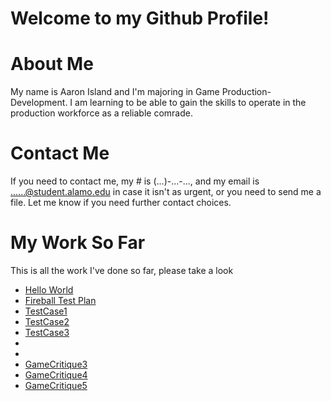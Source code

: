 # Welcome to my Github Profile!

# About Me
My name is Aaron Island and I'm majoring in Game Production-Development. I am learning to be able to gain the skills to operate in the production workforce as a reliable comrade.

# Contact Me
If you need to contact me, my # is (...)-...-..., and my email is ......@student.alamo.edu in case it isn't as urgent, or you need to send me a file. Let me know if you need further contact choices.

# My Work So Far
This is all the work I've done so far, please take a look 
* [Hello World](https://aisland2.github.io/hello-world/)
* [Fireball Test Plan](FireballTP.md)
* [TestCase1](TestCase1.md)
* [TestCase2](TestCase2.md)
* [TestCase3](TestCase3.md)
*
*
* [GameCritique3](GameCritique3.md)
* [GameCritique4](GameCritique4.md)
* [GameCritique5](GameCritique5.md)
